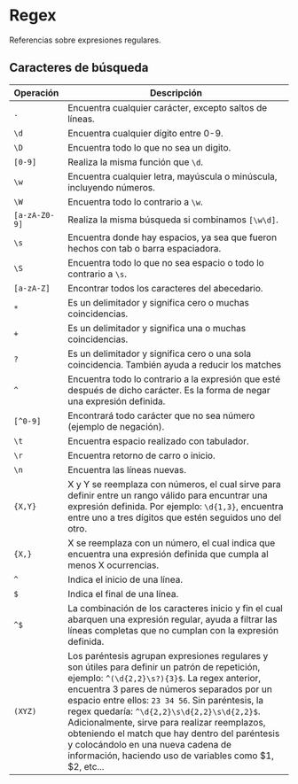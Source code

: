 # Regex

Referencias sobre expresiones regulares.

## Caracteres de búsqueda

| Operación | Descripción |
| ----- | ---- |
| `.` | Encuentra cualquier carácter, excepto saltos de líneas. |
| `\d` | Encuentra cualquier dígito entre 0-9. |
| `\D` | Encuentra todo lo que no sea un digito. |
| `[0-9]` | Realiza la misma función que `\d`. |
| `\w` | Encuentra cualquier letra, mayúscula o minúscula, incluyendo números. |
| `\W` | Encuentra todo lo contrario a `\w`. |
| `[a-zA-Z0-9]` | Realiza la misma búsqueda si combinamos `[\w\d]`. |
| `\s` | Encuentra donde hay espacios, ya sea que fueron hechos con tab o barra espaciadora. |
| `\S` | Encuentra todo lo que no sea espacio o todo lo contrario a `\s`. |
| `[a-zA-Z]` | Encontrar todos los caracteres del abecedario. |
| `*` | Es un delimitador y significa cero o muchas coincidencias. |
| `+` | Es un delimitador y significa una o muchas coincidencias. |
| `?` | Es un delimitador y significa cero o una sola coincidencia. También ayuda a reducir los matches |
| `^`| Encuentra todo lo contrario a la expresión que esté después de dicho carácter. Es la forma de negar una expresión definida. |
| `[^0-9]` | Encontrará todo carácter que no sea número (ejemplo de negación). |
| `\t` | Encuentra espacio realizado con tabulador. |
| `\r` | Encuentra retorno de carro o inicio. |
| `\n` | Encuentra las líneas nuevas. |
| `{X,Y}` | X y Y se reemplaza con números, el cual sirve para definir entre un rango válido para encuntrar una expresión definida. Por ejemplo: `\d{1,3}`, encuentra entre uno a tres dígitos que estén seguidos uno del otro. |
| `{X,}` | X se reemplaza con un número, el cual indica que encuentra una expresión definida que cumpla al menos X ocurrencias. |
| `^` | Indica el inicio de una línea. |
| `$` | Indica el final de una línea. |
| `^$` | La combinación de los caracteres inicio y fin el cual abarquen una expresión regular, ayuda a filtrar las líneas completas que no cumplan con la expresión definida. |
| `(XYZ)` | Los paréntesis agrupan expresiones regulares y son útiles para definir un patrón de repetición, ejemplo: `^(\d{2,2}\s?){3}$`. La regex anterior, encuentra 3 pares de números separados por un espacio entre ellos: `23 34 56`. Sin paréntesis, la regex quedaría: `^\d{2,2}\s\d{2,2}\s\d{2,2}$`. Adicionalmente, sirve para realizar reemplazos, obteniendo el match que hay dentro del paréntesis y colocándolo en una nueva cadena de información, haciendo uso de variables como $1, $2, etc... |
